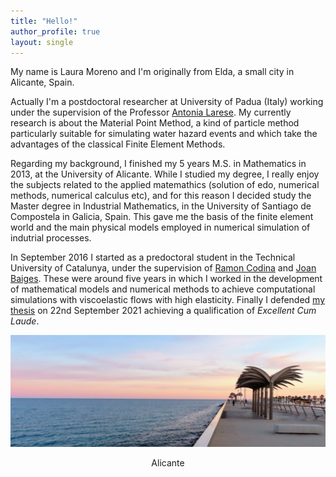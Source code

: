 ```yaml
---
title: "Hello!"
author_profile: true
layout: single
---
```


My name is Laura Moreno and I'm originally from Elda, a small city in Alicante, Spain.

Actually I'm a postdoctoral researcher at University of Padua (Italy) working under the supervision of the Professor [Antonia Larese](https://www.math.unipd.it/~antonia/). My currently research is about the Material Point Method, a kind of particle method particularly suitable for simulating water hazard events and which take the advantages of the classical Finite Element Methods.

Regarding my background, I finished my 5 years M.S. in Mathematics in 2013, at the University of Alicante. While I studied my degree, I really enjoy the subjects related to the applied matemathics (solution of edo, numerical methods, numerical calculus etc), and for this reason I decided study the Master degree in Industrial Mathematics, in the University of Santiago de Compostela in Galicia, Spain. This gave me the basis of the finite element world and the main physical models employed in numerical simulation of indutrial processes.

In September 2016 I started as a predoctoral student in the Technical University of Catalunya, under the supervision of [Ramon Codina](https://deca.upc.edu/en/people/ramon.codina) and [Joan Baiges](https://sites.google.com/site/joanbaiges/home). These were around five years in which I worked in the development of mathematical models and numerical methods to achieve computational simulations with viscoelastic flows with high elasticity. Finally I defended [my thesis](https://www.tdx.cat/handle/10803/672679#page=1) on 22nd September 2021 achieving a qualification of *Excellent Cum Laude*.


<img src="/assets/images/IMG_4848.JPG" alt="">
<p align = "center">
Alicante
</p>
